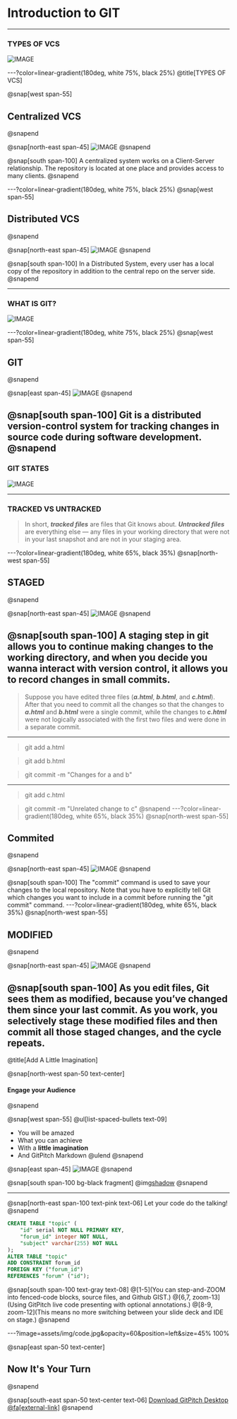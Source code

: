 # Introduction to  **GIT**

---

### TYPES OF VCS

![IMAGE](https://www.perforce.com/sites/default/files/image/2019-05/image-blog-what-is-version-control.jpg)

---?color=linear-gradient(180deg, white 75%, black 25%)
@title[TYPES OF VCS]

@snap[west span-55]
## Centralized VCS
@snapend

@snap[north-east span-45]
![IMAGE](https://scmquest.com/wp-content/uploads/2014/05/central_vcs.jpg)
@snapend

@snap[south span-100]
A centralized system works on a Client-Server relationship. The repository is located at one place and provides access to many clients.
@snapend

---?color=linear-gradient(180deg, white 75%, black 25%)
@snap[west span-55]
## Distributed VCS
@snapend

@snap[north-east span-45]
![IMAGE](https://scmquest.com/wp-content/uploads/2014/05/distributed_vcs.jpg)
@snapend

@snap[south span-100]
In a Distributed System, every user has a local copy of the repository in addition to the central repo on the server side.
@snapend

---
### WHAT IS GIT?

![IMAGE](https://git-scm.com/images/logos/downloads/Git-Icon-White.png)

---?color=linear-gradient(180deg, white 75%, black 25%)
@snap[west span-55]
## GIT
@snapend

@snap[east span-45]
![IMAGE](http://bryanavery.co.uk/wp-content/uploads/2017/05/capture_stepup1_5_6.png)
@snapend

@snap[south span-100]
Git is a distributed version-control system for tracking changes in source code during software development.
@snapend
---
### GIT STATES

![IMAGE](https://4.bp.blogspot.com/-2oRkFnCKNjs/XLvkR-un41I/AAAAAAAAU4c/Sl-D81Nm8tgKM61PQbn3_GKgUAUqx8i5wCLcBGAs/s1600/git-workflow-codemio.png)

---
### TRACKED VS UNTRACKED

>In short, ***tracked files*** are files that Git knows about. ***Untracked files*** are everything else — any files in your working directory that were not in your last snapshot and are not in your staging area.

---?color=linear-gradient(180deg, white 65%, black 35%)
@snap[north-west span-55]
## STAGED
@snapend

@snap[north-east span-45]
![IMAGE](https://miro.medium.com/max/686/1*diRLm1S5hkVoh5qeArND0Q.png)
@snapend

@snap[south span-100]
A staging step in git allows you to continue making changes to the working directory, and when you decide you wanna interact with version control, it allows you to record changes in small commits.
---
> Suppose you have edited three files (***a.html***, ***b.html***, and ***c.html***). After that you need to commit all the changes so that the changes to ***a.html*** and ***b.html*** were a single commit, while the changes to ***c.html*** were not logically associated with the first two files and were done in a separate commit.
---
> git add a.html

> git add b.html

> git commit -m "Changes for a and b"

***

>git add c.html

>git commit -m "Unrelated change to c"
@snapend
---?color=linear-gradient(180deg, white 65%, black 35%)
@snap[north-west span-55]
## Commited
@snapend

@snap[north-east span-45]
![IMAGE](https://www.earthdatascience.org/images/workshops/version-control/git-add-commit.png)
@snapend

@snap[south span-100]
The "commit" command is used to save your changes to the local repository. Note that you have to explicitly tell Git which changes you want to include in a commit before running the "git commit" command. 
---?color=linear-gradient(180deg, white 65%, black 35%)
@snap[north-west span-55]
## MODIFIED
@snapend

@snap[north-east span-45]
![IMAGE](https://i.stack.imgur.com/kslSd.png)
@snapend

@snap[south span-100]
As you edit files, Git sees them as modified, because you’ve changed them since your last commit. As you work, you selectively stage these modified files and then commit all those staged changes, and the cycle repeats.
---
@title[Add A Little Imagination]

@snap[north-west span-50 text-center]
#### Engage your Audience
@snapend

@snap[west span-55]
@ul[list-spaced-bullets text-09]
- You will be amazed
- What you can achieve
- With a **little imagination**
- And GitPitch Markdown
@ulend
@snapend

@snap[east span-45]
![IMAGE](assets/img/conference.png)
@snapend

@snap[south span-100 bg-black fragment]
@img[shadow](assets/img/conference.png)
@snapend

---

@snap[north-east span-100 text-pink text-06]
Let your code do the talking!
@snapend

```sql zoom-18
CREATE TABLE "topic" (
    "id" serial NOT NULL PRIMARY KEY,
    "forum_id" integer NOT NULL,
    "subject" varchar(255) NOT NULL
);
ALTER TABLE "topic"
ADD CONSTRAINT forum_id
FOREIGN KEY ("forum_id")
REFERENCES "forum" ("id");
```

@snap[south span-100 text-gray text-08]
@[1-5](You can step-and-ZOOM into fenced-code blocks, source files, and Github GIST.)
@[6,7, zoom-13](Using GitPitch live code presenting with optional annotations.)
@[8-9, zoom-12](This means no more switching between your slide deck and IDE on stage.)
@snapend


---?image=assets/img/code.jpg&opacity=60&position=left&size=45% 100%

@snap[east span-50 text-center]
## Now It's **Your** Turn
@snapend

@snap[south-east span-50 text-center text-06]
[Download GitPitch Desktop @fa[external-link]](https://gitpitch.com/docs/getting-started/tutorial/)
@snapend

